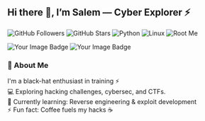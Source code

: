 ## Hi there 👋, I’m Salem — Cyber Explorer ⚡

![GitHub Followers](https://img.shields.io/github/followers/Salem-Sahmimi?style=social)
![GitHub Stars](https://img.shields.io/github/stars/Salem-Sahmimi?style=social)
![Python](https://img.shields.io/badge/Python-3.11-blue)
![Linux](https://img.shields.io/badge/Linux-Kali-black)
![Root Me](https://img.shields.io/badge/RootMe-THE--AHMED-blue?style=for-the-badge)

<img src="https://tryhackme-badges.s3.amazonaws.com/BRAIN404.png" alt="Your Image Badge" />
<img src="https://tryhackme-badges.s3.amazonaws.com/BRAIN404.png" alt="Your Image Badge" />

### 🖤 About Me
I'm a black-hat enthusiast in training ⚡  
💻 Exploring hacking challenges, cybersec, and CTFs.  
🌱 Currently learning: Reverse engineering & exploit development  
⚡ Fun fact: Coffee fuels my hacks ☕



